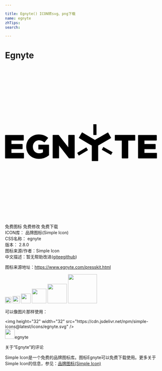 ```yaml
---

title: Egnyte() ICON转svg、png下载
name: egnyte
zhTips: 
search: 

---
```


# Egnyte  <small style="font-size: 60%;font-weight: 100"></small>

<div id="svg" class="svg-wrap">
<svg role="img" viewBox="0 0 24 24" xmlns="http://www.w3.org/2000/svg"><title>Egnyte icon</title><path d="M16.742 11.214l-.447-.78a.062.062 0 0 0-.082-.022l-2.014 1.162-1.986-1.167a.062.062 0 0 0-.082.021l-.458.78a.062.062 0 0 0 .021.083l2.009 1.178v2.363c0 .033.027.06.06.06h.89a.06.06 0 0 0 .06-.06v-2.374l2.007-1.162c.028-.016.039-.055.022-.082zm-3.863 1.583c-.017-.028-.055-.038-.088-.022l-1.342.797c-.027.016-.038.054-.022.087l.191.327c.016.028.055.039.087.022l1.343-.797c.027-.016.038-.054.022-.087zm1.533-3.69l-.442.006c-.016 0-.027.011-.027.033l.005 1.62c0 .017.011.028.033.028h.442c.016 0 .027-.01.027-.033l-.005-1.62a.035.035 0 0 0-.033-.033zm2.554 4.377l-1.413-.791c-.017-.005-.033-.005-.039.011l-.218.387c-.005.017-.005.033.011.039l1.413.79c.017.006.033.006.039-.01l.218-.388c.01-.01.005-.032-.011-.038zm-14.057.12h-1.9v-.584h1.687a.075.075 0 0 0 .076-.076v-.65a.075.075 0 0 0-.076-.076H1.01v-.556h1.87a.075.075 0 0 0 .077-.077v-.715a.075.075 0 0 0-.077-.076H.076A.075.075 0 0 0 0 10.87v3.526c0 .043.033.076.076.076H2.91a.075.075 0 0 0 .076-.076v-.715a.078.078 0 0 0-.076-.077zm3.967-1.282H5.26v.748h.725v.442c0 .005 0 .01-.005.01-.153.099-.338.148-.584.148-.584 0-.999-.426-.999-1.02v-.012c0-.562.41-1.01.939-1.01.338 0 .584.11.83.301.032.027.081.022.103-.01l.502-.607a.078.078 0 0 0-.01-.109c-.377-.305-.82-.485-1.436-.485-1.14 0-1.98.84-1.98 1.915v.01c0 1.114.856 1.905 2.002 1.905a2.49 2.49 0 0 0 1.572-.545.088.088 0 0 0 .027-.06v-1.545c.005-.043-.027-.076-.071-.076zm4.044-1.533h-.857a.075.075 0 0 0-.077.076v1.866l-1.49-1.915a.088.088 0 0 0-.06-.027h-.834a.075.075 0 0 0-.077.076v3.525c0 .044.033.077.077.077h.856a.075.075 0 0 0 .077-.077v-1.943l1.55 1.992a.088.088 0 0 0 .06.028h.78a.075.075 0 0 0 .076-.077v-3.525c-.005-.038-.043-.076-.081-.076zm9.571 0H17.42a.075.075 0 0 0-.077.076v.742c0 .044.033.076.077.076h1.026v2.713c0 .043.032.076.076.076h.868a.075.075 0 0 0 .076-.076v-2.702c0-.005.006-.01.011-.01h1.015a.075.075 0 0 0 .077-.077v-.742a.078.078 0 0 0-.077-.076zm3.433 2.815h-1.9v-.584h1.692a.075.075 0 0 0 .077-.076v-.65a.075.075 0 0 0-.077-.076h-1.691v-.556h1.871a.075.075 0 0 0 .077-.077v-.715a.075.075 0 0 0-.077-.076h-2.805a.075.075 0 0 0-.076.076v3.526c0 .043.033.076.076.076h2.833a.075.075 0 0 0 .076-.076v-.715a.075.075 0 0 0-.076-.077Z"/></svg>
</div>
<detail full-name='egnyte'></detail>

<div class="detail-page">
<p>
<span><span class="badge-success badge">免费图标</span> <span class="badge-success badge">免费修改</span>  <span class="badge-success badge">免费下载</span> </span>
<br/>
<span>
ICON库：
<span class="badge-secondary badge">品牌图标(Simple Icon)</span> 
</span>
<br/>
<span>
CSS名称：
<span class="badge-secondary badge">egnyte</span> 
</span>

<br/>
<span>
版本：
<span class="badge-secondary badge">2.8.0</span> 
</span>
<br/>
<span>图标来源/作者：<span class="badge-light badge">Simple Icon</span></span> 
<br/>
<span class="zh-detail">中文描述：暂无<span class="help-link"><span>帮助改进</span>(<a href="https://gitee.com/liuwave/icon-helper/edit/master/json/brands/egnyte.json" target="_blank" rel="noopener noreferrer">gitee</a><a href="https://github.com/liuwave/icon-helper/edit/master/json/brands/egnyte.json" target="_blank" rel="noopener noreferrer">github</a></span>)</span><br/>
</p>
</div><div class="description description alert alert-light"><p>图标来源地址：<a href="https://www.egnyte.com/presskit.html" target="_blank" rel="noopener noreferrer">https://www.egnyte.com/presskit.html</a></p></div>
<div class="alert alert-dark">
<img height="21" width="21" src="https://cdn.jsdelivr.net/npm/simple-icons@latest/icons/egnyte.svg" />
<img height="24" width="24" src="https://cdn.jsdelivr.net/npm/simple-icons@latest/icons/egnyte.svg" />
<img height="32" width="32" src="https://cdn.jsdelivr.net/npm/simple-icons@latest/icons/egnyte.svg" />
<img height="48" width="48" src="https://cdn.jsdelivr.net/npm/simple-icons@latest/icons/egnyte.svg" />
<img height="64" width="64" src="https://cdn.jsdelivr.net/npm/simple-icons@latest/icons/egnyte.svg" />
<img height="96" width="96" src="https://cdn.jsdelivr.net/npm/simple-icons@latest/icons/egnyte.svg" />

</div>
<div>
  <p>可以像图片那样使用：    
  </p>
  <div class="alert alert-primary" style="font-size: 14px">
    &lt;img height="32" width="32" src="https://cdn.jsdelivr.net/npm/simple-icons@latest/icons/egnyte.svg" /&gt;
    <copy-btn content='<img height="32" width="32" src="https://cdn.jsdelivr.net/npm/simple-icons@latest/icons/egnyte.svg" />'></copy-btn>
  </div>
  <div class="alert alert-secondary">
    <img height="32" width="32" src="https://cdn.jsdelivr.net/npm/simple-icons@latest/icons/egnyte.svg" />egnyte
    <copy-btn content="egnyte" btn-title="复制图标名称"></copy-btn>
  </div>
</div>

<Vssue title="关于“Egnyte”的评论" >关于“Egnyte”的评论</Vssue>


<div><p>Simple Icon是一个免费的品牌图标库。图标Egnyte可以免费下载使用。更多关于  Simple Icon的信息，参见：<a target="_blank" href="https://iconhelper.cn/brands.html">品牌图标(Simple Icon)</a>
</p></div>
